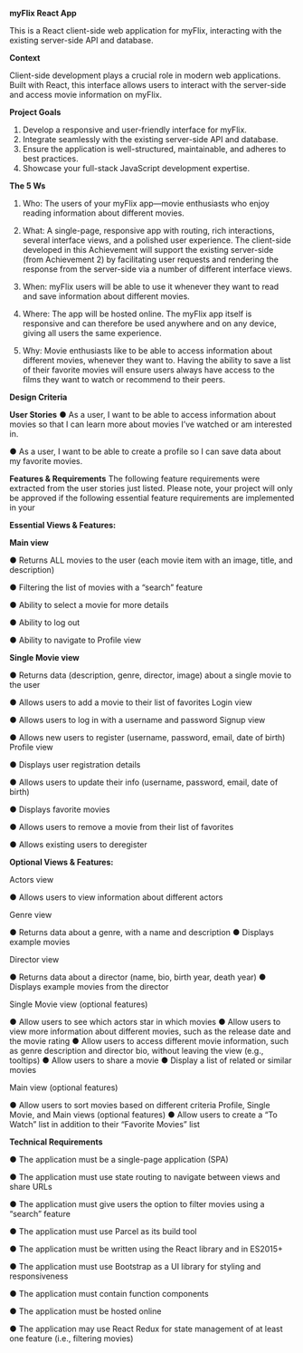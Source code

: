 **myFlix React App**

This is a React client-side web application for myFlix, interacting with the existing server-side API and database.

**Context**

Client-side development plays a crucial role in modern web applications. Built with React, this interface allows users to interact with the server-side and access movie information on myFlix.

**Project Goals**

1. Develop a responsive and user-friendly interface for myFlix.
2. Integrate seamlessly with the existing server-side API and database.
3. Ensure the application is well-structured, maintainable, and adheres to best practices.
4. Showcase your full-stack JavaScript development expertise.


**The 5 Ws**
1. Who: The users of your myFlix app—movie enthusiasts who enjoy reading information about
different movies.

2. What: A single-page, responsive app with routing, rich interactions, several interface views, and a polished user experience. The client-side developed in this Achievement will support the existing server-side (from Achievement 2) by facilitating user requests and rendering the response from the server-side via a number of different interface views.

4. When: myFlix users will be able to use it whenever they want to read and save information
about different movies.

5. Where: The app will be hosted online. The myFlix app itself is responsive and can therefore be
used anywhere and on any device, giving all users the same experience.

6. Why: Movie enthusiasts like to be able to access information about different movies,
whenever they want to. Having the ability to save a list of their favorite movies will ensure
users always have access to the films they want to watch or recommend to their peers.

**Design Criteria**

**User Stories**
● As a user, I want to be able to access information about movies so that I can learn more
about movies I’ve watched or am interested in.

● As a user, I want to be able to create a profile so I can save data about my favorite movies.

**Features & Requirements**
The following feature requirements were extracted from the user stories just listed. Please note, your
project will only be approved if the following essential feature requirements are implemented in your

**Essential Views & Features:**

**Main view**

● Returns ALL movies to the user (each movie item with an image, title, and description)

● Filtering the list of movies with a “search” feature

● Ability to select a movie for more details

● Ability to log out

● Ability to navigate to Profile view

**Single Movie view**

● Returns data (description, genre, director, image) about a single movie to the user

● Allows users to add a movie to their list of favorites
Login view

● Allows users to log in with a username and password
Signup view

● Allows new users to register (username, password, email, date of birth)
Profile view

● Displays user registration details

● Allows users to update their info (username, password, email, date of birth)

● Displays favorite movies

● Allows users to remove a movie from their list of favorites

● Allows existing users to deregister

**Optional Views & Features:**

Actors view

● Allows users to view information about different actors

Genre view

● Returns data about a genre, with a name and description
● Displays example movies

Director view

● Returns data about a director (name, bio, birth year, death year)
● Displays example movies from the director

Single Movie view (optional features)

● Allow users to see which actors star in which movies
● Allow users to view more information about different movies, such as the release date and the movie rating
● Allow users to access different movie information, such as genre description and director bio, without leaving the view (e.g., tooltips)
● Allow users to share a movie
● Display a list of related or similar movies

Main view (optional features)

● Allow users to sort movies based on different criteria
Profile, Single Movie, and Main views (optional features)
● Allow users to create a “To Watch” list in addition to their “Favorite Movies” list

**Technical Requirements**

● The application must be a single-page application (SPA)

● The application must use state routing to navigate between views and share URLs

● The application must give users the option to filter movies using a “search” feature

● The application must use Parcel as its build tool

● The application must be written using the React library and in ES2015+

● The application must use Bootstrap as a UI library for styling and responsiveness

● The application must contain function components

● The application must be hosted online

● The application may use React Redux for state management of at least one feature (i.e.,
filtering movies)
